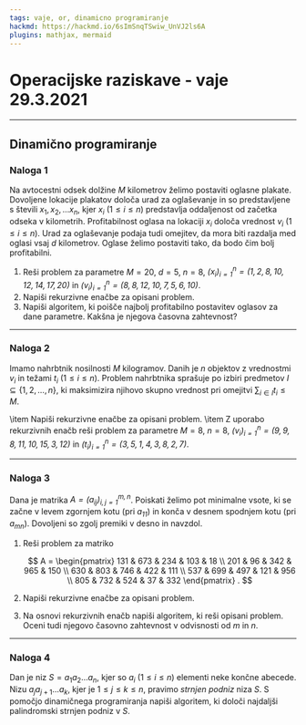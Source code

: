 ```yaml
---
tags: vaje, or, dinamicno programiranje
hackmd: https://hackmd.io/6sImSnqTSwiw_UnVJ2ls6A
plugins: mathjax, mermaid
---
```

# Operacijske raziskave - vaje 29.3.2021

---

## Dinamično programiranje

### Naloga 1

Na avtocestni odsek dolžine $M$ kilometrov želimo postaviti oglasne plakate. Dovoljene lokacije plakatov določa urad za oglaševanje in so predstavljene s števili ${x_1}, {x_2}, \dots {x_n}$, kjer ${x_i}$ ($1 \le i \le n$) predstavlja oddaljenost od začetka odseka v kilometrih. Profitabilnost oglasa na lokaciji ${x_i}$ določa vrednost ${v_i}$ ($1 \le i \le n$). Urad za oglaševanje podaja tudi omejitev, da mora biti razdalja med oglasi vsaj $d$ kilometrov. Oglase želimo postaviti tako, da bodo čim bolj profitabilni.

1. Reši problem za parametre $M = 20$, $d = 5$, $n = 8$, <i>$(x_i)_{i=1}^n = (1, 2, 8, 10, 12, 14, 17, 20)$</i> in <i>$(v_i)_{i=1}^n = (8, 8, 12, 10, 7, 5, 6, 10)$</i>.
2. Napiši rekurzivne enačbe za opisani problem.
3. Napiši algoritem, ki poišče najbolj profitabilno postavitev oglasov za dane parametre. Kakšna je njegova časovna zahtevnost?

---

### Naloga 2

Imamo nahrbtnik nosilnosti $M$ kilogramov. Danih je $n$ objektov z vrednostmi ${v_i}$ in težami ${t_i}$ ($1 \le i \le n$). Problem nahrbtnika sprašuje po izbiri predmetov $I \subseteq \{1, 2, \dots, n\}$, ki maksimizira njihovo skupno vrednost pri omejitvi $\sum_{i \in I} t_i \le M$.

\item Napiši rekurzivne enačbe za opisani problem.
\item Z uporabo rekurzivnih enačb reši problem za parametre $M = 8$, $n = 8$, <i>$(v_i)_{i=1}^n = (9, 9, 8, 11, 10, 15, 3, 12)$</i> in <i>$(t_i)_{i=1}^n = (3, 5, 1, 4, 3, 8, 2, 7)$</i>.

---

### Naloga 3

Dana je matrika <i>$A = (a_{ij})_{i,j=1}^{m,n}$</i>. Poiskati želimo pot minimalne vsote, ki se začne v levem zgornjem kotu (pri <i>$a_{11}$</i>) in konča v desnem spodnjem kotu (pri <i>$a_{mn}$</i>). Dovoljeni so zgolj premiki v desno in navzdol.

1. Reši problem za matriko

   $$
   A = \begin{pmatrix}
   131 & 673 & 234 & 103 &  18 \\
   201 &  96 & 342 & 965 & 150 \\
   630 & 803 & 746 & 422 & 111 \\
   537 & 699 & 497 & 121 & 956 \\
   805 & 732 & 524 &  37 & 332
   \end{pmatrix} .
   $$

2. Napiši rekurzivne enačbe za opisani problem.

3. Na osnovi rekurzivnih enačb napiši algoritem, ki reši opisani problem. Oceni tudi njegovo časovno zahtevnost v odvisnosti od $m$ in $n$.

---

### Naloga 4

Dan je niz $S = {a_1} {a_2} \dots {a_n}$, kjer so ${a_i}$ ($1 \le i \le n$) elementi neke končne abecede. Nizu ${a_j} {a_{j+1}} \dots {a_k}$, kjer je $1 \le j \le k \le n$, pravimo *strnjen podniz* niza $S$. S pomočjo dinamičnega programiranja napiši algoritem, ki določi najdaljši palindromski strnjen podniz v $S$.